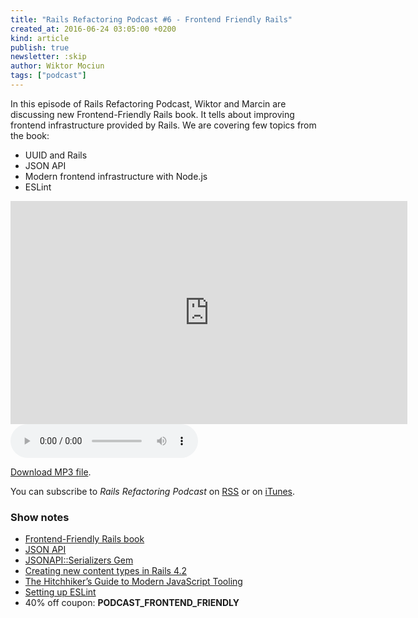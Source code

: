 ```yaml
---
title: "Rails Refactoring Podcast #6 - Frontend Friendly Rails"
created_at: 2016-06-24 03:05:00 +0200
kind: article
publish: true
newsletter: :skip
author: Wiktor Mociun
tags: ["podcast"]
---
```


In this episode of Rails Refactoring Podcast, Wiktor and Marcin are discussing
new Frontend-Friendly Rails book. It tells about improving frontend
infrastructure provided by Rails. We are covering few topics from the book:

* UUID and Rails
* JSON API
* Modern frontend infrastructure with Node.js
* ESLint

<iframe width="635" height="357" src="https://www.youtube.com/embed/V7LYpA4PYNM?rel=0&amp;showinfo=0" frameborder="0" allowfullscreen></iframe>

<audio controls>
  <source id="mp3-source" src="http://rails-refactoring.com/podcast/rails-refactoring.com_06.mp3" type="audio/mpeg">
</audio>

[Download MP3 file](http://rails-refactoring.com/podcast/rails-refactoring.com_06.mp3).

You can subscribe to _Rails Refactoring Podcast_ on [RSS](http://rails-refactoring.com/podcast/rss.xml) or on [iTunes](https://itunes.apple.com/en/podcast/rails-refactoring-podcast/id943212549).

### Show notes

* [Frontend-Friendly Rails book](http://blog.arkency.com/frontend-friendly-rails/)
* [JSON API](http://jsonapi.org/)
* [JSONAPI::Serializers Gem](https://github.com/fotinakis/jsonapi-serializers)
* [Creating new content types in Rails 4.2](http://blog.arkency.com/2016/03/creating-new-content-types-in-rails-4-dot-2/)
* [The Hitchhiker’s Guide to Modern JavaScript Tooling](http://reactkungfu.com/2015/07/the-hitchhikers-guide-to-modern-javascript-tooling/)
* [Setting up ESLint](https://medium.com/planet-arkency/catch-mistakes-before-you-run-you-javascript-code-6e524c36f0c8)
* 40% off coupon: **PODCAST\_FRONTEND\_FRIENDLY**
